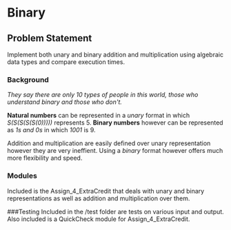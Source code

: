 # Binary

## Problem Statement
Implement both unary and binary addition and multiplication using algebraic data types and compare execution times.

### Background
_They say there are only 10 types of people in this world, those who understand binary and those who don't._

__Natural numbers__ can be represented in a _unary_ format in which _S(S(S(S(S(0)))))_ represents 5.
__Binary numbers__ however can be represented as _1s and 0s_ in which _1001_ is 9.

Addition and multiplication are easily defined over unary representation however they are very ineffient. Using a _binary_ format however offers much more flexibility and speed.

### Modules
Included is the Assign_4_ExtraCredit that deals with unary and binary representations as well as addition and multiplication over them. 

###Testing
Included in the /test folder are tests on various input and output.
Also included is a QuickCheck module for Assign_4_ExtraCredit.